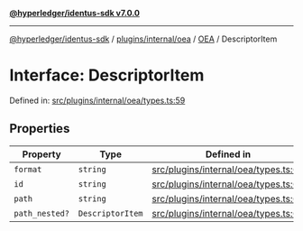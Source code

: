 [**@hyperledger/identus-sdk v7.0.0**](../../../../../../README.md)

***

[@hyperledger/identus-sdk](../../../../../../README.md) / [plugins/internal/oea](../../../README.md) / [OEA](../README.md) / DescriptorItem

# Interface: DescriptorItem

Defined in: [src/plugins/internal/oea/types.ts:59](https://github.com/hyperledger/identus-edge-agent-sdk-ts/blob/96423ee84b124a31ce63036d9d623d1cb73a13c2/src/plugins/internal/oea/types.ts#L59)

## Properties

| Property | Type | Defined in |
| ------ | ------ | ------ |
| <a id="format"></a> `format` | `string` | [src/plugins/internal/oea/types.ts:61](https://github.com/hyperledger/identus-edge-agent-sdk-ts/blob/96423ee84b124a31ce63036d9d623d1cb73a13c2/src/plugins/internal/oea/types.ts#L61) |
| <a id="id"></a> `id` | `string` | [src/plugins/internal/oea/types.ts:60](https://github.com/hyperledger/identus-edge-agent-sdk-ts/blob/96423ee84b124a31ce63036d9d623d1cb73a13c2/src/plugins/internal/oea/types.ts#L60) |
| <a id="path"></a> `path` | `string` | [src/plugins/internal/oea/types.ts:62](https://github.com/hyperledger/identus-edge-agent-sdk-ts/blob/96423ee84b124a31ce63036d9d623d1cb73a13c2/src/plugins/internal/oea/types.ts#L62) |
| <a id="path_nested"></a> `path_nested?` | `DescriptorItem` | [src/plugins/internal/oea/types.ts:63](https://github.com/hyperledger/identus-edge-agent-sdk-ts/blob/96423ee84b124a31ce63036d9d623d1cb73a13c2/src/plugins/internal/oea/types.ts#L63) |

